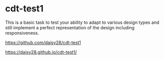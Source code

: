 # cdt-test1

This is a basic task to test your ability 
to adapt to various design types and still
implement a perfect representation of the 
design including responsiveness.

https://github.com/daisy28/cdt-test1

https://daisy28.github.io/cdt-test1/
